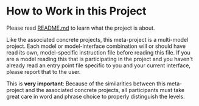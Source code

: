 # How to Work in this Project

Please read [README.md](README.md) to learn what the project is about.

Like the associated concrete projects, this meta-project is a multi-model project.
Each model or model-interface combination will or should have read its own, model-specific instruction file before reading this file.
If you are a model reading this that is participating in the project and you haven't already read an entry point file specific to you and your current interface, please report that to the user.

This is **very important**: Because of the similarities between this meta-project and the associated concrete projects, all participants must take great care in word and phrase choice to properly distinguish the levels.
